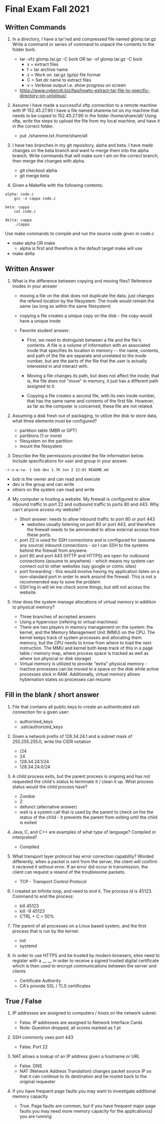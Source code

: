 # Final Exam Fall 2021

## Written Commands

1. In a directory, I have a tar'red and compressed file named glomp.tar.gz
   Write a command or series of command to unpack the contents to the folder bork.

   - tar -xfz glomp.tar.gz -C bork OR tar -xf glomp.tar.gz -C bork
     - x = extract files
     - f = tar archive name
     - z = Work on .tar.gz (gzip) file format
     - C = Set dir name to extract files
     - v = Verbose output i.e. show progress on screen
   - https://www.cyberciti.biz/faq/howto-extract-tar-file-to-specific-directory-on-unixlinux/

2. Assume I have made a successful sftp connection to a remote machine with IP 152.45.27.90
   I have a file named shareme.txt on my machine that needs to be copied to 152.45.27.90 in the folder /home/share/all/
   Using sftp, write the steps to upload the file from my local machine, and have it in the correct folder.

   - put ./shareme.txt /home/share/all

3. I have two branches in my git repository, alpha and beta. I have made changes on the beta branch and want to merge them into the alpha branch. Write commands that will make sure I am on the correct branch, then merge the changes with alpha.

   - git checkout alpha
   - git merge beta

4. Given a Makefile with the following contents:

```
alpha: code.c
    gcc -o cappa code.c

beta: cappa
    cat code.c

delta: cappa
    ./cappa
```

Use make commands to compile and run the source code given in code.c

- make alpha OR make
  - alpha is first and therefore is the default target make will use
- make delta

## Written Answer

1. What is the difference between copying and moving files? Reference inodes in your answer

   - moving a file on the disk does not duplicate the data, just changes the refered location by the filesystem. The inode would remain the same (as long as within the same filesystem)
   - copying a file creates a unique copy on the disk - the copy would have a unique inode
   - Favorite student answer:

     - First, we need to distinguish between a file and the file's contents. A file is a volume of information with an associated inode that specifies its location in memory -- the name, contents, and path of the file are separate and unrelated to the inode number, but are the parts of the file that the user is actually interested in and interact with.

     - Moving a file changes its path, but does not affect the inode; that is, the file does not "move" in memory, it just has a different path assigned to it.

     - Copying a file creates a second file, with its own inode number, that has the same name and contents of the first file. However, as far as the computer is concerned, these file are not related.

2. Assuming a disk fresh out of packaging, to utilize the disk to store data, what three elements must be configured?

   - partition table (MBR or GPT)
   - partitions (1 or more)
   - filesystem on the partition
   - mount the filesystem

3. Describe the file permissions provided the file information below. Include specifications for user and group in your answer.

```
-r-x-w-rw- 1 bob dev 1.7K Jun 2 22:01 README.md
```

- bob is the owner and can read and execute
- dev is the group and can write
- others on the system can read and write

4. My computer is hosting a website. My firewall is configured to allow inbound traffic to port 22 and outbound traffic to ports 80 and 443. Why can't anyone access my website?

   - Short answer: needs to allow inbound traffic to port 80 or port 443
     - websites usually listening on port 80 or port 443, and therefore the firewall needs to be ammended to allow external access from these ports.
   - port 22 is used for SSH connections and is configured for (assume any source) inbound connections - so I can SSH to the systems behind the firewall from anywere.
   - port 80 and port 443 (HTTP and HTTPS) are open for outbound connections (assume to anywhere) - which means my system can connect out to other websites (say google or comic sites)
   - port forwarding - this would involve having my application listen on a non-standard port in order to work around the firewall. This is not a recommended way to sove the problem
   - SSH'ing in will let me check some things, but still not access the website.

5. How does the system manage allocations of virtual memory in addition to physical memory?
   - Three branches of accepted answers
   - Using a hypervisor (refering to virtual machines)
   - There are two players in memory management on the system: the kernel, and the Memory Management Unit (MMU) on the CPU. The kernel keeps track of system processes and allocating them memory, but the CPU needs to know from where to load the next instruction. The MMU and kernel both keep track of this in a page table / memory map, where process space is tracked as well as where (on physical or disk storage)
   - Virtual memory is utilized to provide "extra" physical memory - inactive processes can be moved to a space on the disk while active processes stick in RAM. Additionally, virtual memory allows hybernation states so processes can resume

## Fill in the blank / short answer

1. File that contains all public keys to create an authenticated ssh connection for a given user:

   - authorized_keys
   - .ssh/authorized_keys

2. Given a network prefix of 128.34.24.1 and a subnet mask of 255.255.255.0, write the CIDR notation

   - /24
   - 24
   - 128.34.24.1/24
   - 128.34.24.0/24

3. A child process exits, but the parent process is ongoing and has not requested the child's status to terminate it / clean it up. What process status would the child process have?

   - Zombie
   - Z
   - defunct (alternative answer)
   - wait is a system call that is used by the parent to check on the the status of the child - it prevents the parent from exiting until the child is exited

4. Java, C, and C++ are examples of what type of language? Compiled or interpreted?

   - Compiled

5. What transport layer protocol has error correction capability? Worded differently, when a packet is sent from the server, the client will confirm it recieved it without error. If an error did occur in transmission, the client can request a resend of the troublesome packets.

   - TCP - Transport Control Protocol

6. I created an infinite loop, and need to end it. The process id is 45123. Command to end the process:

   - kill 45123
   - kill -9 45123
   - CTRL + C = 50%

7. The parent of all processes on a Linux based system, and the first process that is run by the kernel:

   - init
   - systemd

8. In order to use HTTPS and be trusted by modern browsers, sites need to register with a \_\_ \_\_ in order to receive a signed trusted digital certificate which is then used to encrypt communications between the server and clients
   - Certificate Authority
   - CA's provide SSL / TLS certificates

## True / False

1. IP addresses are assigned to computers / hosts on the network subnet.

   - False. IP addresses are assigned to Network Interface Cards
   - Note: Question dropped, all scores marked as 1 pt

2. SSH commonly uses port 443

   - False. Port 22

3. NAT allows a lookup of an IP address given a hostname or URL

   - False. DNS
   - NAT (Network Address Translation) changes packet source IP so that it can continue to its destination and be routed back to the original requester

4. If you have frequent page faults you may want to investigate additional memory capacity
   - True. Page faults are common, but if you have frequent major page faults you may need more memory capacity for the application(s) you are running
